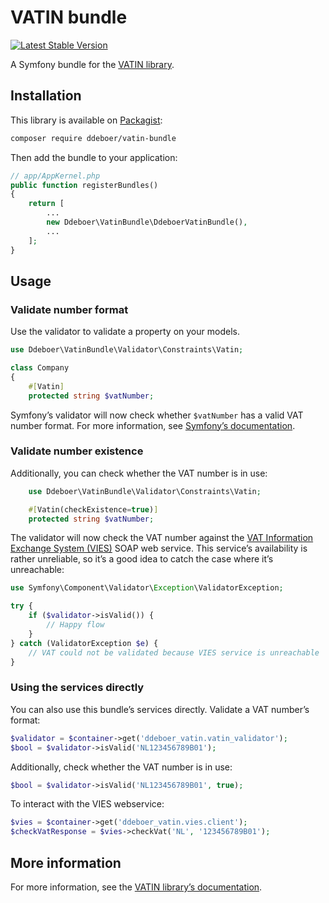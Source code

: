 VATIN bundle
============
[![Latest Stable Version](http://poser.pugx.org/ddeboer/vatin-bundle/v)](https://packagist.org/packages/ddeboer/vatin-bundle)

A Symfony bundle for the [VATIN library](https://github.com/ddeboer/vatin).

Installation
------------

This library is available on [Packagist](https://packagist.org/packages/ddeboer/vatin-bundle):

```bash
composer require ddeboer/vatin-bundle
```

Then add the bundle to your application:

```php
// app/AppKernel.php
public function registerBundles()
{
    return [
        ...
        new Ddeboer\VatinBundle\DdeboerVatinBundle(),
        ...
    ];
}
```

Usage
-----

### Validate number format

Use the validator to validate a property on your models.

```php
use Ddeboer\VatinBundle\Validator\Constraints\Vatin;

class Company
{
    #[Vatin]
    protected string $vatNumber;
```

Symfony’s validator will now check whether `$vatNumber` has a valid VAT number
format. For more information, see [Symfony’s documentation](http://symfony.com/doc/current/book/validation.html).

### Validate number existence

Additionally, you can check whether the VAT number is in use:

```php
    use Ddeboer\VatinBundle\Validator\Constraints\Vatin;

    #[Vatin(checkExistence=true)]
    protected string $vatNumber;
```

The validator will now check the VAT number against the
[VAT Information Exchange System (VIES)](http://ec.europa.eu/taxation_customs/vies/faq.html)
SOAP web service. This service’s availability is rather unreliable, so it’s a
good idea to catch the case where it’s unreachable:


```php
use Symfony\Component\Validator\Exception\ValidatorException;

try {
    if ($validator->isValid()) {
        // Happy flow
    }
} catch (ValidatorException $e) {
    // VAT could not be validated because VIES service is unreachable
}
```

### Using the services directly

You can also use this bundle’s services directly. Validate a VAT number’s format:

```php
$validator = $container->get('ddeboer_vatin.vatin_validator');
$bool = $validator->isValid('NL123456789B01');
```

Additionally, check whether the VAT number is in use:

```php
$bool = $validator->isValid('NL123456789B01', true);
```

To interact with the VIES webservice:

```php
$vies = $container->get('ddeboer_vatin.vies.client');
$checkVatResponse = $vies->checkVat('NL', '123456789B01');
```

More information
----------------

For more information, see the [VATIN library’s documentation](https://github.com/ddeboer/vatin).
